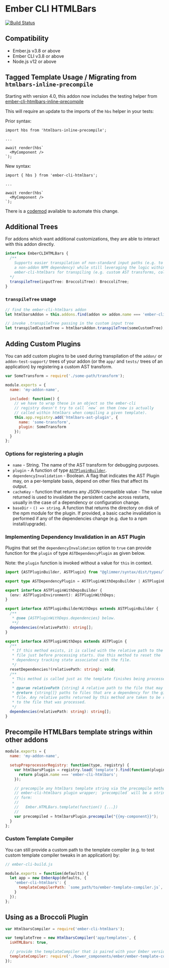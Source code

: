 # Ember CLI HTMLBars

<a href="https://github.com/ember-cli/ember-cli-htmlbars/actions"><img alt="Build Status" src="https://github.com/ember-cli/ember-cli-htmlbars/workflows/CI/badge.svg"></a>

## Compatibility

* Ember.js v3.8 or above
* Ember CLI v3.8 or above
* Node.js v12 or above

## Tagged Template Usage / Migrating from `htmlbars-inline-precompile`

Starting with version 4.0, this addon now includes the testing helper from [ember-cli-htmlbars-inline-precompile](https://github.com/ember-cli/ember-cli-htmlbars-inline-precompile)

This will require an update to the imports of the `hbs` helper in your tests:

Prior syntax:

```
import hbs from 'htmlbars-inline-precompile';

...

await render(hbs`
  <MyComponent />
`);
```

New syntax:

```
import { hbs } from 'ember-cli-htmlbars';

...

await render(hbs`
  <MyComponent />
`);
```

There is a [codemod](https://github.com/ember-codemods/ember-cli-htmlbars-inline-precompile-codemod) available to automate this change.

## Additional Trees

For addons which want additional customizations, they are able to interact with
this addon directly.

```ts
interface EmberCLIHTMLBars {
  /**
    Supports easier transpilation of non-standard input paths (e.g. to transpile
    a non-addon NPM dependency) while still leveraging the logic within
    ember-cli-htmlbars for transpiling (e.g. custom AST transforms, colocation, etc).
  */
  transpileTree(inputTree: BroccoliTree): BroccoliTree;
}
```

### `transpileTree` usage

```js
// find the ember-cli-htmlbars addon
let htmlbarsAddon = this.addons.find(addon => addon.name === 'ember-cli-htmlbars');

// invoke .transpileTree passing in the custom input tree
let transpiledCustomTree = htmlbarsAddon.transpileTree(someCustomTree);
```

## Adding Custom Plugins

You can add custom plugins to be used during transpilation of the `addon/` or
`addon-test-support/` trees of your addon (or the `app/` and `tests/` trees of an application)
by registering a custom AST transform.

```js
var SomeTransform = require('./some-path/transform');

module.exports = {
  name: 'my-addon-name',

  included: function() {
    // we have to wrap these in an object so the ember-cli
    // registry doesn't try to call `new` on them (new is actually
    // called within htmlbars when compiling a given template).
    this.app.registry.add('htmlbars-ast-plugin', {
      name: 'some-transform',
      plugin: SomeTransform
    });
  }
};
```

### Options for registering a plugin

* `name` - String. The name of the AST transform for debugging purposes.
* `plugin` - A function of type [`ASTPluginBuilder`](https://github.com/glimmerjs/glimmer-vm/blob/master/packages/%40glimmer/syntax/lib/parser/tokenizer-event-handlers.ts#L329-L341).
* `dependencyInvalidation` - Boolean. A flag that indicates the AST Plugin may, on a per-template basis, depend on other files that affect its output.
* `cacheKey` - function that returns any JSON-compatible value - The value returned is used to invalidate the persistent cache across restarts, usually in the case of a dependency or configuration change.
* `baseDir` - `() => string`. A function that returns the directory on disk of the npm module for the plugin. If provided, a basic cache invalidation is performed if any of the dependencies change (e.g. due to a npm install/upgrade).

### Implementing Dependency Invalidation in an AST Plugin

Plugins that set the `dependencyInvalidation` option to `true` can provide function for the `plugin` of type `ASTDependencyPlugin` as given below.

Note: the `plugin` function is invoked without a value for `this` in context.

```ts
import {ASTPluginBuilder, ASTPlugin} from "@glimmer/syntax/dist/types/lib/parser/tokenizer-event-handlers";

export type ASTDependencyPlugin = ASTPluginWithDepsBuilder | ASTPluginBuilderWithDeps;

export interface ASTPluginWithDepsBuilder {
  (env: ASTPluginEnvironment): ASTPluginWithDeps;
}

export interface ASTPluginBuilderWithDeps extends ASTPluginBuilder {
  /**
   * @see {ASTPluginWithDeps.dependencies} below.
   **/
  dependencies(relativePath): string[];
}

export interface ASTPluginWithDeps extends ASTPlugin {
  /**
   * If this method exists, it is called with the relative path to the current
   * file just before processing starts. Use this method to reset the
   * dependency tracking state associated with the file.
   */
  resetDependencies?(relativePath: string): void;
  /**
   * This method is called just as the template finishes being processed.
   *
   * @param relativePath {string} A relative path to the file that may have dependencies.
   * @return {string[]} paths to files that are a dependency for the given
   * file. Any relative paths returned by this method are taken to be relative
   * to the file that was processed.
   */
  dependencies(relativePath: string): string[];
}
```

## Precompile HTMLBars template strings within other addons

```javascript
module.exports = {
  name: 'my-addon-name',

  setupPreprocessorRegistry: function(type, registry) {
    var htmlbarsPlugin = registry.load('template').find(function(plugin) {
      return plugin.name === 'ember-cli-htmlbars';
    });

    // precompile any htmlbars template string via the precompile method on the
    // ember-cli-htmlbars plugin wrapper; `precompiled` will be a string of the
    // form:
    //
    //   Ember.HTMLBars.template(function() {...})
    //
    var precompiled = htmlbarsPlugin.precompile("{{my-component}}");
  }
};
```

### Custom Template Compiler

You can still provide a custom path to the template compiler (e.g. to test
custom template compiler tweaks in an application) by:

```js
// ember-cli-build.js

module.exports = function(defaults) {
  let app = new EmberApp(defaults, {
    'ember-cli-htmlbars': {
      templateCompilerPath: `some_path/to/ember-template-compiler.js`,
    }
  });
};
```

## Using as a Broccoli Plugin

```javascript
var HtmlbarsCompiler = require('ember-cli-htmlbars');

var templateTree = new HtmlbarsCompiler('app/templates', {
  isHTMLBars: true,

  // provide the templateCompiler that is paired with your Ember version
  templateCompiler: require('./bower_components/ember/ember-template-compiler')
});
```
